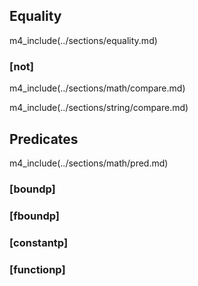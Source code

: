 ## Equality

m4_include(../sections/equality.md)

### [not]

m4_include(../sections/math/compare.md)

m4_include(../sections/string/compare.md)

## Predicates

m4_include(../sections/math/pred.md)

### [boundp]

### [fboundp]

### [constantp]

### [functionp]
